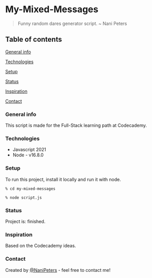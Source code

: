 # My-Mixed-Messages

>Funny random dares generator script. 
> ~ Nani Peters

## Table of contents
[General info](#General-info)

[Technologies](#Technologies)

[Setup](#Setup)

[Status](Status)

[Inspiration](Inspiration)

[Contact](Contact)
### General info 

This script is made for the Full-Stack learning path at Codecademy.

### Technologies

- Javascript 2021
- Node - v16.8.0
### Setup

To run this project, install it locally and run it with node.
```
% cd my-mixed-messages

% node script.js
```
### Status

Project is: finished.

### Inspiration

Based on the Codecademy ideas.

### Contact

Created by [@NaniPeters](github.com/NaniPeters) - feel free to contact me!
